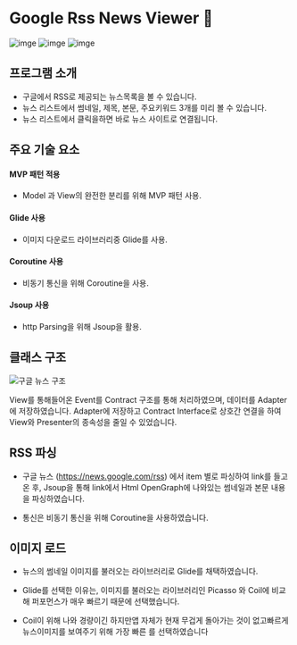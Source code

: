 # Google Rss News Viewer :newspaper:

![imge](https://img.shields.io/badge/ProjectType-SingleStudy-green) ![imge](https://img.shields.io/badge/Language-Kotlin-yellow) ![imge](https://img.shields.io/badge/Tools-AndroidStudio-blue)

## 프로그램 소개

- 구글에서 RSS로 제공되는 뉴스목록을 볼 수 있습니다.
- 뉴스 리스트에서 썸네일, 제목, 본문, 주요키워드 3개를 미리 볼 수 있습니다.
- 뉴스 리스트에서 클릭을하면 바로 뉴스 사이트로 연결됩니다.

## 주요 기술 요소

#### MVP 패턴 적용

- Model 과 View의 완전한 분리를 위해 MVP 패턴 사용.

#### Glide 사용

- 이미지 다운로드 라이브러리중 Glide를 사용.

#### Coroutine 사용

- 비동기 통신을 위해 Coroutine을 사용.

#### Jsoup 사용

- http Parsing을 위해 Jsoup을 활용.

## 클래스 구조

![구글 뉴스 구조](https://user-images.githubusercontent.com/37828448/82722982-25eee800-9d06-11ea-8a47-5fdf7df33f0e.png)

View를 통해들어온 Event를 Contract 구조를 통해 처리하였으며, 데이터를 Adapter에 저장하였습니다. Adapter에 저장하고 Contract Interface로 상호간 연결을 하여 View와 Presenter의 종속성을 줄일 수 있었습니다.  

## RSS 파싱

- 구글 뉴스 ([https://](https://news.google.com/rss)[news.google.com/rss](https://news.google.com/rss)) 에서 item 별로 파싱하여 link를 들고 온 후, Jsoup을 통해 link에서 Html OpenGraph에 나와있는 썸네일과 본문 내용을 파싱하였습니다.

- 통신은 비동기 통신을 위해 Coroutine을 사용하였습니다.

## 이미지 로드

- 뉴스의 썸네일 이미지를 불러오는 라이브러리로 Glide를 채택하였습니다.

- Glide를 선택한 이유는, 이미지를 불러오는 라이브러리인 Picasso 와 Coil에 비교해 퍼포먼스가 매우 빠르기 때문에 선택했습니다. 

- Coil이  위해 나와 경량이긴 하지만앱 자체가 현재 무겁게 돌아가는 것이 없고빠르게 뉴스이미지를 보여주기 위해 가장 빠른 를 선택하였습니다
